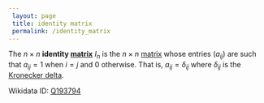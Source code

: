 ```yaml
---
 layout: page
 title: identity matrix
 permalink: /identity_matrix
---
```

The $n\times n$ **identity [matrix](https://defsmath.github.io/DefsMath/matrix)** $I_n$ is the $n\times n$ [matrix](https://defsmath.github.io/DefsMath/matrix) whose entries $(a_{ij})$ are such that $a_{ij}=1$ when $i=j$ and $0$ otherwise. That is, $a_{ij} = \delta_{ij}$ where $\delta_{ij}$ is the [Kronecker delta](https://defsmath.github.io/DefsMath/Kronecker_delta).

Wikidata ID: [Q193794](https://www.wikidata.org/wiki/Q193794)
